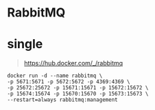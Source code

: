 # RabbitMQ

# single

> <https://hub.docker.com/_/rabbitmq>

```shell
docker run -d --name rabbitmq \
-p 5671:5671 -p 5672:5672 -p 4369:4369 \
-p 25672:25672 -p 15671:15671 -p 15672:15672 \
-p 15674:15674 -p 15670:15670 -p 15673:15673 \
--restart=always rabbitmq:management 
```

